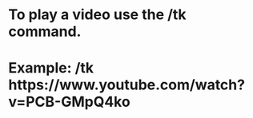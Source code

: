 <h1>To play a video use the /tk command.</h1>
<h1>Example: /tk https://www.youtube.com/watch?v=PCB-GMpQ4ko</h1>